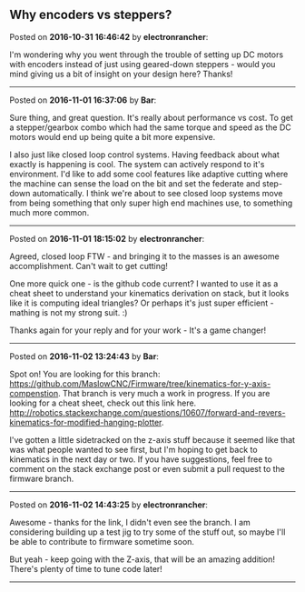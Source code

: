 ## Why encoders vs steppers?
Posted on **2016-10-31 16:46:42** by **electronrancher**:

I'm wondering why you went through the trouble of setting up DC motors with encoders instead of just using geared-down steppers - would you mind giving us a bit of insight on your design here?  Thanks!

---

Posted on **2016-11-01 16:37:06** by **Bar**:

Sure thing, and great question. It's really about performance vs cost. To get a stepper/gearbox combo which had the same torque and speed as the DC motors would end up being quite a bit more expensive. 



I also just like closed loop control systems. Having feedback about what exactly is happening is cool. The system can actively respond to it's environment. I'd like to add some cool features like adaptive cutting where the machine can sense the load on the bit and set the federate and step-down automatically. I think we're about to see closed loop systems move from being something that only super high end machines use, to something much more common.

---

Posted on **2016-11-01 18:15:02** by **electronrancher**:

Agreed, closed loop FTW - and bringing it to the masses is an awesome accomplishment.  Can't wait to get cutting!



One more quick one - is the github code current?  I wanted to use it as a cheat sheet to understand your kinematics derivation on stack, but it looks like it is computing ideal triangles?  Or perhaps it's just super efficient - mathing is not my strong suit.  :)



Thanks again for your reply and for your work - It's a game changer!

---

Posted on **2016-11-02 13:24:43** by **Bar**:

Spot on! You are looking for this branch: https://github.com/MaslowCNC/Firmware/tree/kinematics-for-y-axis-compenstion. That branch is very much a work in progress. If you are looking for a cheat sheet, check out this link here. http://robotics.stackexchange.com/questions/10607/forward-and-revers-kinematics-for-modified-hanging-plotter.



I've gotten a little sidetracked on the z-axis stuff because it seemed like that was what people wanted to see first, but I'm hoping to get back to kinematics in the next day or two. If you have suggestions, feel free to comment on the stack exchange post or even submit a pull request to the firmware branch.

---

Posted on **2016-11-02 14:43:25** by **electronrancher**:

Awesome - thanks for the link, I didn't even see the branch.  I am considering building up a test jig to try some of the stuff out, so maybe I'll be able to contribute to firmware sometime soon.



But yeah - keep going with the Z-axis, that will be an amazing addition!  There's plenty of time to tune code later!

---

